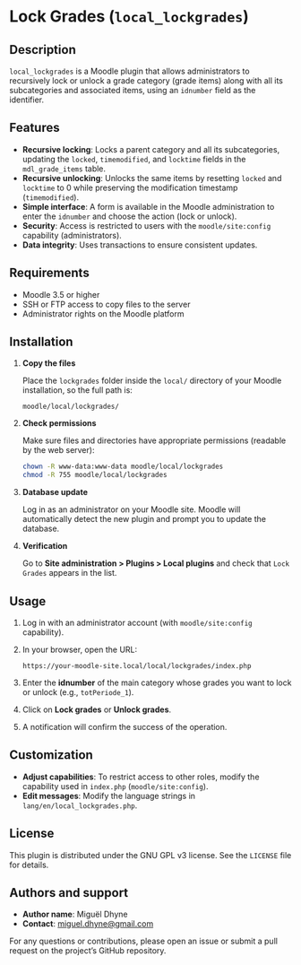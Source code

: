 # Lock Grades (`local_lockgrades`)

## Description

`local_lockgrades` is a Moodle plugin that allows administrators to recursively lock or unlock a grade category (grade items) along with all its subcategories and associated items, using an `idnumber` field as the identifier.

## Features

* **Recursive locking**: Locks a parent category and all its subcategories, updating the `locked`, `timemodified`, and `locktime` fields in the `mdl_grade_items` table.
* **Recursive unlocking**: Unlocks the same items by resetting `locked` and `locktime` to 0 while preserving the modification timestamp (`timemodified`).
* **Simple interface**: A form is available in the Moodle administration to enter the `idnumber` and choose the action (lock or unlock).
* **Security**: Access is restricted to users with the `moodle/site:config` capability (administrators).
* **Data integrity**: Uses transactions to ensure consistent updates.

## Requirements

* Moodle 3.5 or higher
* SSH or FTP access to copy files to the server
* Administrator rights on the Moodle platform

## Installation

1. **Copy the files**

   Place the `lockgrades` folder inside the `local/` directory of your Moodle installation, so the full path is:

   ```
   moodle/local/lockgrades/
   ```

2. **Check permissions**

   Make sure files and directories have appropriate permissions (readable by the web server):

   ```bash
   chown -R www-data:www-data moodle/local/lockgrades
   chmod -R 755 moodle/local/lockgrades
   ```

3. **Database update**

   Log in as an administrator on your Moodle site. Moodle will automatically detect the new plugin and prompt you to update the database.

4. **Verification**

   Go to **Site administration > Plugins > Local plugins** and check that `Lock Grades` appears in the list.

## Usage

1. Log in with an administrator account (with `moodle/site:config` capability).

2. In your browser, open the URL:

   ```
   https://your-moodle-site.local/local/lockgrades/index.php
   ```

3. Enter the **idnumber** of the main category whose grades you want to lock or unlock (e.g., `totPeriode_1`).

4. Click on **Lock grades** or **Unlock grades**.

5. A notification will confirm the success of the operation.

## Customization

* **Adjust capabilities**: To restrict access to other roles, modify the capability used in `index.php` (`moodle/site:config`).
* **Edit messages**: Modify the language strings in `lang/en/local_lockgrades.php`.

## License

This plugin is distributed under the GNU GPL v3 license. See the `LICENSE` file for details.

## Authors and support

* **Author name**: Miguël Dhyne
* **Contact**: [miguel.dhyne@gmail.com](mailto:miguel.dhyne@gmail.com)

For any questions or contributions, please open an issue or submit a pull request on the project’s GitHub repository.